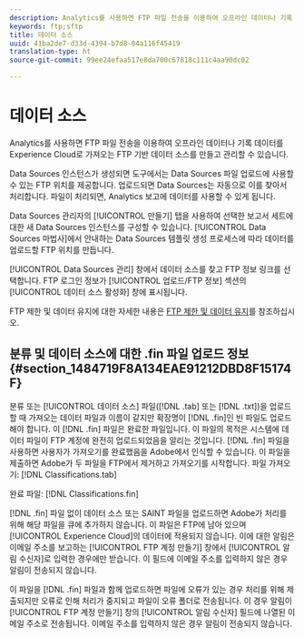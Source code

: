 ```yaml
---
description: Analytics를 사용하면 FTP 파일 전송을 이용하여 오프라인 데이터나 기록 데이터를 Experience Cloud로 가져오는 FTP 기반 데이터 소스를 만들고 관리할 수 있습니다.
keywords: ftp;sftp
title: 데이터 소스
uuid: 41ba2de7-d33d-4394-b7d8-04a116f45419
translation-type: ht
source-git-commit: 99ee24efaa517e8da700c67818c111c4aa90dc02

---
```



# 데이터 소스

Analytics를 사용하면 FTP 파일 전송을 이용하여 오프라인 데이터나 기록 데이터를 Experience Cloud로 가져오는 FTP 기반 데이터 소스를 만들고 관리할 수 있습니다.

Data Sources 인스턴스가 생성되면 도구에서는 Data Sources 파일 업로드에 사용할 수 있는 FTP 위치를 제공합니다. 업로드되면 Data Sources는 자동으로 이를 찾아서 처리합니다. 파일이 처리되면, Analytics 보고에 데이터를 사용할 수 있게 됩니다.

Data Sources 관리자의 [!UICONTROL 만들기] 탭을 사용하여 선택한 보고서 세트에 대한 새 Data Sources 인스턴스를 구성할 수 있습니다. [!UICONTROL Data Sources 마법사]에서 안내하는 Data Sources 템플릿 생성 프로세스에 따라 데이터를 업로드할 FTP 위치를 만듭니다.

[!UICONTROL Data Sources 관리] 창에서 데이터 소스를 찾고 FTP 정보 링크를 선택합니다. FTP 로그인 정보가 [!UICONTROL 업로드/FTP 정보] 섹션의 [!UICONTROL 데이터 소스 활성화] 창에 표시됩니다.

FTP 제한 및 데이터 유지에 대한 자세한 내용은 [FTP 제한 및 데이터 유지](/help/export/ftp-and-sftp/ftp-limits.md)를 참조하십시오.

## 분류 및 데이터 소스에 대한 .fin 파일 업로드 정보 {#section_1484719F8A134EAE91212DBD8F15174F}

분류 또는 [!UICONTROL 데이터 소스] 파일([!DNL .tab] 또는 [!DNL .txt])을 업로드할 때 가져오는 데이터 파일과 이름이 같지만 확장명이 [!DNL .fin]인 빈 파일도 업로드해야 합니다. 이 [!DNL .fin] 파일은 완료한 파일입니다. 이 파일의 목적은 시스템에 데이터 파일이 FTP 계정에 완전히 업로드되었음을 알리는 것입니다. [!DNL .fin] 파일을 사용하면 사용자가 가져오기를 완료했음을 Adobe에서 인식할 수 있습니다. 이 파일을 제출하면 Adobe가 두 파일을 FTP에서 제거하고 가져오기를 시작합니다.
파일 가져오기: [!DNL Classifications.tab]

완료 파일: [!DNL Classifications.fin]

[!DNL .fin] 파일 없이 데이터 소스 또는 SAINT 파일을 업로드하면 Adobe가 처리를 위해 해당 파일을 큐에 추가하지 않습니다. 이 파일은 FTP에 남아 있으며 [!UICONTROL Experience Cloud]의 데이터에 적용되지 않습니다. 이에 대한 알림은 이메일 주소를 보고하는 [!UICONTROL FTP 계정 만들기] 창에서 [!UICONTROL 알림 수신자]로 입력한 경우에만 받습니다. 이 필드에 이메일 주소를 입력하지 않은 경우 알림이 전송되지 않습니다.

이 파일을 [!DNL .fin] 파일과 함께 업로드하면 파일에 오류가 있는 경우 처리를 위해 제출되지만 오류로 인해 처리가 중지되고 파일이 오류 폴더로 전송됩니다. 이 경우 알림이 [!UICONTROL FTP 계정 만들기] 창의 [!UICONTROL 알림 수신자] 필드에 나열된 이메일 주소로 전송됩니다. 이메일 주소를 입력하지 않은 경우 알림이 전송되지 않습니다.
